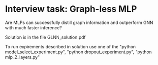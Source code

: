 # Interview task: Graph-less MLP
Are MLPs can successfully distill graph information and outperform GNN with much faster inference?

Solution is in the file GLNN_solution.pdf

To run expirements described in solution use one of the "python model_select_experiment.py", "python dropout_experiment.py", "python mlp_2_layers.py"

